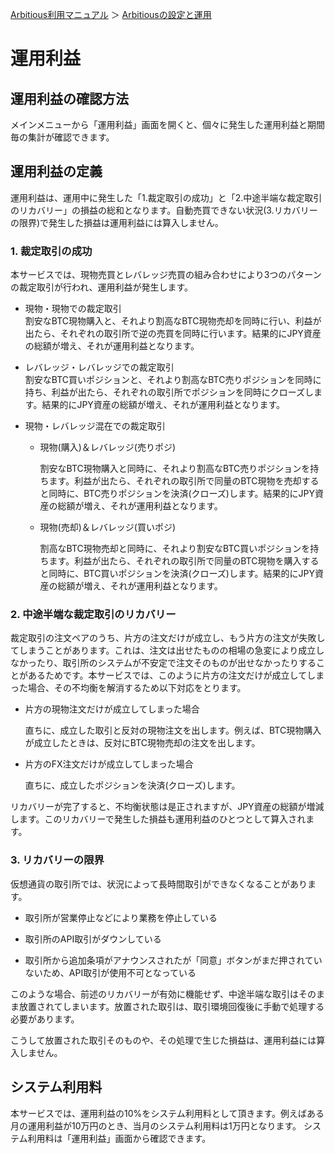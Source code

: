 [Arbitious利用マニュアル](../../) ＞ [Arbitiousの設定と運用](../)

# 運用利益

## 運用利益の確認方法

メインメニューから「運用利益」画面を開くと、個々に発生した運用利益と期間毎の集計が確認できます。  

## 運用利益の定義

運用利益は、運用中に発生した「1.裁定取引の成功」と「2.中途半端な裁定取引のリカバリー」の損益の総和となります。自動売買できない状況(3.リカバリーの限界)で発生した損益は運用利益には算入しません。

### 1. 裁定取引の成功

本サービスでは、現物売買とレバレッジ売買の組み合わせにより3つのパターンの裁定取引が行われ、運用利益が発生します。

- 現物・現物での裁定取引  
割安なBTC現物購入と、それより割高なBTC現物売却を同時に行い、利益が出たら、それぞれの取引所で逆の売買を同時に行います。結果的にJPY資産の総額が増え、それが運用利益となります。

- レバレッジ・レバレッジでの裁定取引  
割安なBTC買いポジションと、それより割高なBTC売りポジションを同時に持ち、利益が出たら、それぞれの取引所でポジションを同時にクローズします。結果的にJPY資産の総額が増え、それが運用利益となります。

- 現物・レバレッジ混在での裁定取引  

    - 現物(購入)＆レバレッジ(売りポジ)  
    
      割安なBTC現物購入と同時に、それより割高なBTC売りポジションを持ちます。利益が出たら、それぞれの取引所で同量のBTC現物を売却すると同時に、BTC売りポジションを決済(クローズ)します。結果的にJPY資産の総額が増え、それが運用利益となります。  

    - 現物(売却)＆レバレッジ(買いポジ)
    
      割高なBTC現物売却と同時に、それより割安なBTC買いポジションを持ちます。利益が出たら、それぞれの取引所で同量のBTC現物を購入すると同時に、BTC買いポジションを決済(クローズ)します。結果的にJPY資産の総額が増え、それが運用利益となります。  

### 2. 中途半端な裁定取引のリカバリー

裁定取引の注文ペアのうち、片方の注文だけが成立し、もう片方の注文が失敗してしまうことがあります。これは、注文は出せたものの相場の急変により成立しなかったり、取引所のシステムが不安定で注文そのものが出せなかったりすることがあるためです。本サービスでは、このように片方の注文だけが成立してしまった場合、その不均衡を解消するため以下対応をとります。  

  - 片方の現物注文だけが成立してしまった場合  
  
    直ちに、成立した取引と反対の現物注文を出します。例えば、BTC現物購入が成立したときは、反対にBTC現物売却の注文を出します。

  - 片方のFX注文だけが成立してしまった場合
  
    直ちに、成立したポジションを決済(クローズ)します。

リカバリーが完了すると、不均衡状態は是正されますが、JPY資産の総額が増減します。このリカバリーで発生した損益も運用利益のひとつとして算入されます。

### 3. リカバリーの限界

仮想通貨の取引所では、状況によって長時間取引ができなくなることがあります。

  - 取引所が営業停止などにより業務を停止している

  - 取引所のAPI取引がダウンしている

  - 取引所から追加条項がアナウンスされたが「同意」ボタンがまだ押されていないため、API取引が使用不可となっている

このような場合、前述のリカバリーが有効に機能せず、中途半端な取引はそのまま放置されてしまいます。放置された取引は、取引環境回復後に手動で処理する必要があります。

こうして放置された取引そのものや、その処理で生じた損益は、運用利益には算入しません。

## システム利用料

本サービスでは、運用利益の10%をシステム利用料として頂きます。例えばある月の運用利益が10万円のとき、当月のシステム利用料は1万円となります。
システム利用料は「運用利益」画面から確認できます。
